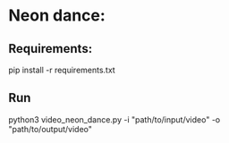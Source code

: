 # Neon dance:
## Requirements:
  pip install -r requirements.txt
## Run
  python3 video_neon_dance.py -i "path/to/input/video" -o "path/to/output/video"
